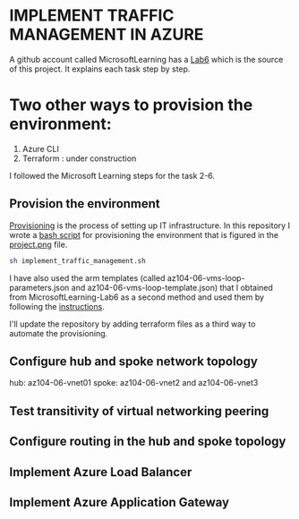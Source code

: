# IMPLEMENT TRAFFIC MANAGEMENT IN AZURE

A github account called MicrosoftLearning has a [Lab6](https://github.com/MicrosoftLearning/AZ-104-MicrosoftAzureAdministrator/blob/master/Instructions/Labs/LAB_06-Implement_Network_Traffic_Management.md) which is the source of this project. It explains each task step by step.

# Two other ways to provision the environment:

1. Azure CLI
2. Terraform
: under construction

I followed the Microsoft Learning steps for the task 2-6.

## Provision the environment
[Provisioning](https://www.redhat.com/en/topics/automation/what-is-provisioning) is the process of setting up IT infrastructure. In this repository I wrote a [bash script](https://github.com/emineozsahin/Azure/blob/main/Azure_Implement_Traffic_Management/implement_traffic_management.sh) for provisioning the environment that is figured in the [project.png](https://github.com/emineozsahin/Azure/blob/main/Azure_Implement_Traffic_Management/project.png) file.

```sh
sh implement_traffic_management.sh
```

I have also used the arm templates (called az104-06-vms-loop-parameters.json and az104-06-vms-loop-template.json) that I obtained from MicrosoftLearning-Lab6 as a second method and used them by following the [instructions](https://github.com/MicrosoftLearning/AZ-104-MicrosoftAzureAdministrator/blob/master/Instructions/Labs/LAB_06-Implement_Network_Traffic_Management.md).

I'll update the repository by adding terraform files as a third way to automate the provisioning.

## Configure hub and spoke network topology
hub: az104-06-vnet01
spoke: az104-06-vnet2 and az104-06-vnet3

## Test transitivity of virtual networking peering

## Configure routing in the hub and spoke topology

## Implement Azure Load Balancer

## Implement Azure Application Gateway



